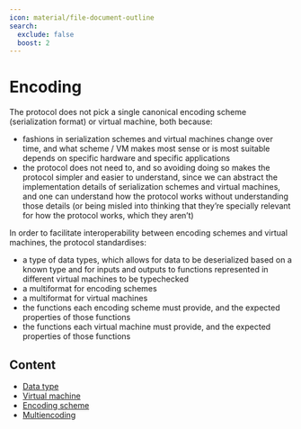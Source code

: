 ```yaml
---
icon: material/file-document-outline
search:
  exclude: false
  boost: 2
---
```


# Encoding

The protocol does not pick a single canonical encoding scheme (serialization format) or virtual machine, both because:

- fashions in serialization schemes and virtual machines change over time, and what scheme / VM makes most sense or is most suitable depends on specific hardware and specific applications
- the protocol does not need to, and so avoiding doing so makes the protocol simpler and easier to understand, since we can abstract the implementation details of serialization schemes and virtual machines, and one can understand how the protocol works without understanding those details (or being misled into thinking that they’re specially relevant for how the protocol works, which they aren’t)

In order to facilitate interoperability between encoding schemes and virtual machines, the protocol standardises:

- a type of data types, which allows for data to be deserialized based on a known type and for inputs and outputs to functions represented in different virtual machines to be typechecked
- a multiformat for encoding schemes
- a multiformat for virtual machines
- the functions each encoding scheme must provide, and the expected properties of those functions
- the functions each virtual machine must provide, and the expected properties of those functions

## Content

- [Data type](./data_type.md)
- [Virtual machine](./virtual_machine.md)
- [Encoding scheme](./encoding_scheme.md)
- [Multiencoding](./multiencoding.md)